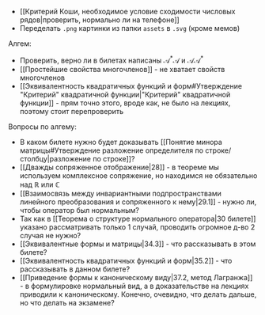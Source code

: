 - [[Критерий Коши, необходимое условие сходимости числовых рядов|проверить, нормально ли на телефоне]]
- Переделать `.png` картинки из папки `assets` в `.svg` (кроме мемов)

Алгем:
- Проверить, верно ли в билетах написаны $\mathcal{A}^{*}\mathcal{A}$ и $\mathcal{A}\mathcal{A}^{*}$
- [[Простейшие свойства многочленов]] - не хватает свойств многочленов
- [[Эквивалентность квадратичных функций и форм#Утверждение "Критерий" квадратичной функции|"Критерий" квадратичной функции]] - прям точно этого, вроде как, не было на лекциях, поэтому стоит перепроверить

Вопросы по алгему:
- В каком билете нужно будет доказывать [[Понятие минора матрицы#Утверждение разложение определителя по строке/столбцу|разложение по строке]]?
- [[Дважды сопряженное отображение|28]] - в теореме мы используем комплексное сопряжение, но находимся не обязательно над $\mathbb{R}$ или $\mathbb{C}$
- [[Взаимосвязь между инвариантными подпространствами линейного преобразования и сопряженного к нему|29.1]] - нужно ли, чтобы оператор был нормальным?
- Так как в [[Теорема о структуре нормального оператора|30 билете]] указано рассматривать только 1 случай, проводить огромное д-во 2 случая не нужно?
- [[Эквивалентные формы и матрицы|34.3]] - что рассказывать в этом билете?
- [[Эквивалентность квадратичных функций и форм|35.2]] - что рассказывать в данном билете?
- [[Приведение формы к каноническому виду|37.2, метод Лагранжа]] - в формулировке нормальный вид, а в доказательстве на лекциях приводили к каноническому. Конечно, очевидно, что делать дальше, но что делать на экзамене?
